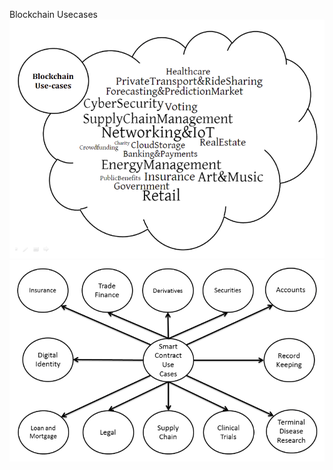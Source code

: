 Blockchain Usecases
![HERE](/images/blockchain_usecases.png)
![HERE](/images/blockchain_usecases2.png)
